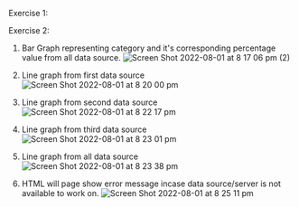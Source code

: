 
Exercise 1:






Exercise 2:





1. Bar Graph representing category and it's corresponding percentage value from all data source.
![Screen Shot 2022-08-01 at 8 17 06 pm (2)](https://user-images.githubusercontent.com/38300659/182127642-3904e65c-4d3a-4a0f-a60b-06a218c121b8.png)
2. Line graph from first data source
![Screen Shot 2022-08-01 at 8 20 00 pm](https://user-images.githubusercontent.com/38300659/182128118-e2457691-dbf6-4b39-a0f7-09c7b7120292.png)

3. Line graph from second data source 
![Screen Shot 2022-08-01 at 8 22 17 pm](https://user-images.githubusercontent.com/38300659/182128238-6febed96-840f-4695-a7be-4391d644c494.png)


4. Line graph from third data source
![Screen Shot 2022-08-01 at 8 23 01 pm](https://user-images.githubusercontent.com/38300659/182128324-bbb392d4-133b-4ba9-a4c2-d1c97703e9e4.png)

4. Line graph from all data source
![Screen Shot 2022-08-01 at 8 23 38 pm](https://user-images.githubusercontent.com/38300659/182128415-a93fd5e7-ce10-4305-b322-0d1d064ea53a.png)

5. HTML will page show error message incase data source/server is not available to work on.
![Screen Shot 2022-08-01 at 8 25 11 pm](https://user-images.githubusercontent.com/38300659/182128659-67500e63-5381-491f-b8bb-a0c0f8a82a54.png)

